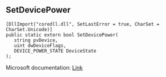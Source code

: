 ## SetDevicePower

```
[DllImport("coredll.dll", SetLastError = true, CharSet = CharSet.Unicode)]
public static extern bool SetDevicePower(
   string pvDevice,
   uint dwDeviceFlags,
   DEVICE_POWER_STATE DeviceState
);
```

Microsoft documentation: [Link](https://learn.microsoft.com/en-us/previous-versions/windows/embedded/ms920584(v=msdn.10))
